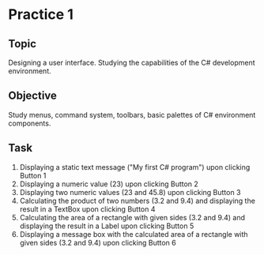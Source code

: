 # Practice 1

## Topic
Designing a user interface. Studying the capabilities of the C# development environment.

## Objective
Study menus, command system, toolbars, basic palettes of C# environment components.

## Task
1. Displaying a static text message ("My first C# program") upon clicking Button 1
2. Displaying a numeric value (23) upon clicking Button 2
3. Displaying two numeric values (23 and 45.8) upon clicking Button 3
4. Calculating the product of two numbers (3.2 and 9.4) and displaying the result in a TextBox upon clicking Button 4
5. Calculating the area of a rectangle with given sides (3.2 and 9.4) and displaying the result in a Label upon clicking Button 5
6. Displaying a message box with the calculated area of a rectangle with given sides (3.2 and 9.4) upon clicking Button 6
